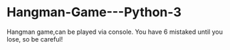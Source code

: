 # Hangman-Game---Python-3
Hangman game,can be played via console.
You have 6 mistaked until you lose, so be careful!
